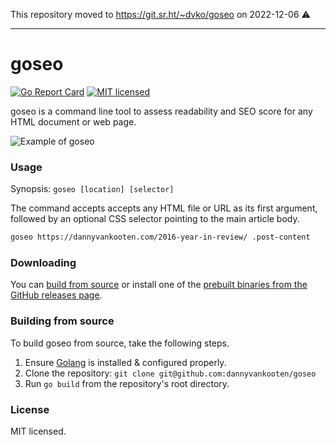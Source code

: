This repository moved to https://git.sr.ht/~dvko/goseo on 2022-12-06 :warning:

--- 

goseo
======
[![Go Report Card](https://goreportcard.com/badge/github.com/dannyvankooten/goseo)](https://goreportcard.com/report/github.com/dannyvankooten/goseo)
[![MIT licensed](https://img.shields.io/badge/license-MIT-blue.svg)](https://raw.githubusercontent.com/dannyvankooten/goseo/master/LICENSE)

goseo is a command line tool to assess readability and SEO score for any HTML document or web page.

![Example of goseo](data/screenshot.png)


### Usage

Synopsis: `goseo [location] [selector]`

The command accepts accepts any HTML file or URL as its first argument, followed by an optional CSS selector pointing to the main article body.

```sh
goseo https://dannyvankooten.com/2016-year-in-review/ .post-content
```


### Downloading

You can [build from source](#building-from-source) or install one of the [prebuilt binaries from the GitHub releases page](https://github.com/dannyvankooten/goseo/releases).


### Building from source

To build goseo from source, take the following steps.

1. Ensure [Golang](https://golang.org/doc/install) is installed & configured properly.
2. Clone the repository: `git clone git@github.com:dannyvankooten/goseo`
3. Run `go build` from the repository's root directory.


### License

MIT licensed.
